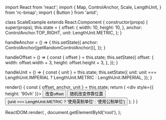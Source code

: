 import React from 'react';
import {
  Map,
  ControlAnchor,
  Scale,
  LengthUnit,
} from 'rc-bmap';
import { Button } from 'antd';

class ScaleExample extends React.Component {
  constructor(props) {
    super(props);
    this.state = {
      offset: {
        width: 10,
        height: 10,
      },
      anchor: ControlAnchor.TOP_RIGHT,
      unit: LengthUnit.METRIC,
    };
  }

  handleAnchor = () => {
    this.setState({
      anchor: ControlAnchor[getRandomControlAnchor()],
    });
  }

  handleOffset = () => {
    const { offset } = this.state;
    this.setState({
      offset: {
        width: offset.width + 3,
        height: offset.height + 3,
      },
    });
  }

  handleUnit = () => {
    const { unit } = this.state;
    this.setState({
      unit: unit === LengthUnit.IMPERIAL ? LengthUnit.METRIC : LengthUnit.IMPERIAL,
    });
  }

  render() {
    const { offset, anchor, unit } = this.state;
    return (
        <div style={{ height: '90vh' }}>
          <Map
            ak="dbLUj1nQTvDvKXkov5fhnH5HIE88RUEO"
            scrollWheelZoom
          >
            <Scale
              offset={offset}
              anchor={anchor}
              unit={unit}
            />
          </Map>
          <Button onClick={this.handleOffset}>改变offset</Button>
          <Button onClick={this.handleAnchor}>随机改变停靠位置</Button>
          <Button onClick={this.handleUnit}>
            {unit === LengthUnit.METRIC ? '使用英制单位' : '使用公制单位'}
          </Button>
        </div>
    );
  }
}

ReactDOM.render(
  <ScaleExample />,
  document.getElementById('root'),
);

